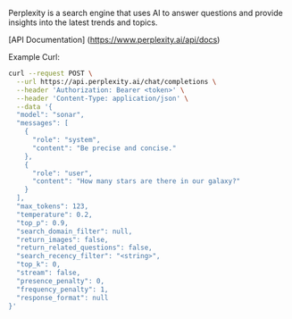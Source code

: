 Perplexity is a search engine that uses AI to answer questions and provide insights into the latest trends and topics.

[API Documentation] (https://www.perplexity.ai/api/docs)

Example Curl:
```bash
curl --request POST \
  --url https://api.perplexity.ai/chat/completions \
  --header 'Authorization: Bearer <token>' \
  --header 'Content-Type: application/json' \
  --data '{
  "model": "sonar",
  "messages": [
    {
      "role": "system",
      "content": "Be precise and concise."
    },
    {
      "role": "user",
      "content": "How many stars are there in our galaxy?"
    }
  ],
  "max_tokens": 123,
  "temperature": 0.2,
  "top_p": 0.9,
  "search_domain_filter": null,
  "return_images": false,
  "return_related_questions": false,
  "search_recency_filter": "<string>",
  "top_k": 0,
  "stream": false,
  "presence_penalty": 0,
  "frequency_penalty": 1,
  "response_format": null
}'
```
